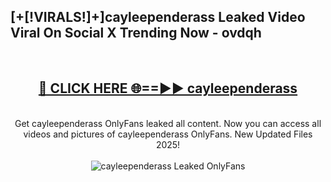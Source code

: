 <h2>[+[!VIRALS!]+]cayleependerass Leaked Video Viral On Social X Trending Now - ovdqh</h2>
<br>
<div align="center">
<h2><a href="https://libra.edu.pl?cayleependerass" rel="nofollow">🔴 CLICK HERE 🌐==►► cayleependerass</a></h2>
<br>
Get cayleependerass OnlyFans leaked all content. Now you can access all videos and pictures of cayleependerass OnlyFans. New Updated Files 2025!
<br>
<br>
<a href="https://libra.edu.pl?cayleependerass" rel="nofollow" data-target="animated-image.originalLink"><img src="https://i.ibb.co.com/WyWwxjT/player-gif2.gif" alt="cayleependerass Leaked OnlyFans" style="max-width: 100%; display: inline-block;" data-target="animated-image.originalImage"></a>
</div>
<br>